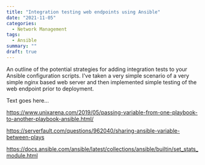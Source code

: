 ```yaml
---
title: "Integration testing web endpoints using Ansible"
date: "2021-11-05"
categories:
  - Network Management
tags:
  - Ansible
summary: ""
draft: true
---
```


An outline of the potential strategies for adding integration tests to your Ansible configuration scripts. I've taken a very simple scenario of a very simple nginx based 
web server and then implemented simple testing of the web endpoint prior to deployment.

Text goes here...

https://www.unixarena.com/2019/05/passing-variable-from-one-playbook-to-another-playbook-ansible.html/

https://serverfault.com/questions/962040/sharing-ansible-variable-between-plays

https://docs.ansible.com/ansible/latest/collections/ansible/builtin/set_stats_module.html
